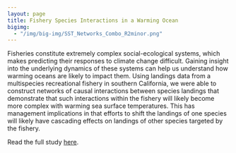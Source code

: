 ```yaml
---
layout: page
title: Fishery Species Interactions in a Warming Ocean
bigimg:
  - "/img/big-img/SST_Networks_Combo_R2minor.png"
---
```

Fisheries constitute extremely complex social-ecological systems, which makes predicting their responses to climate change difficult. Gaining insight into the underlying dynamics of these systems can help us understand how warming oceans are likely to impact them. Using landings data from a multispecies recreational fishery in southern California, we were able to construct networks of causal interactions between species landings that demonstrate that such interactions within the fishery will likely become more complex with warming sea surface temperatures. This has management implications in that efforts to shift the landings of one species will likely have cascading effects on landings of other species targeted by the fishery.  

Read the full study [here](https://cdnsciencepub.com/doi/10.1139/cjfas-2021-0085).
